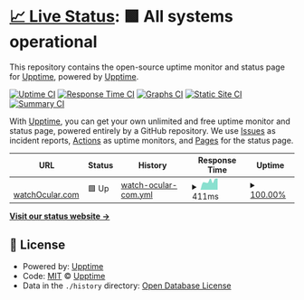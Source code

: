 # [📈 Live Status](https://status.kay0.net): <!--live status--> **🟩 All systems operational**

This repository contains the open-source uptime monitor and status page for [Upptime](https://upptime.js.org), powered by [Upptime](https://github.com/upptime/upptime).

[![Uptime CI](https://github.com/flashskynews/statuspage/workflows/Uptime%20CI/badge.svg)](https://github.com/flashskynews/statuspage/actions?query=workflow%3A%22Uptime+CI%22)
[![Response Time CI](https://github.com/flashskynews/statuspage/workflows/Response%20Time%20CI/badge.svg)](https://github.com/flashskynews/statuspage/actions?query=workflow%3A%22Response+Time+CI%22)
[![Graphs CI](https://github.com/flashskynews/statuspage/workflows/Graphs%20CI/badge.svg)](https://github.com/flashskynews/statuspage/actions?query=workflow%3A%22Graphs+CI%22)
[![Static Site CI](https://github.com/flashskynews/statuspage/workflows/Static%20Site%20CI/badge.svg)](https://github.com/flashskynews/statuspage/actions?query=workflow%3A%22Static+Site+CI%22)
[![Summary CI](https://github.com/flashskynews/statuspage/workflows/Summary%20CI/badge.svg)](https://github.com/flashskynews/statuspage/actions?query=workflow%3A%22Summary+CI%22)

With [Upptime](https://upptime.js.org), you can get your own unlimited and free uptime monitor and status page, powered entirely by a GitHub repository. We use [Issues](https://github.com/upptime/upptime/issues) as incident reports, [Actions](https://github.com/flashskynews/statuspage/actions) as uptime monitors, and [Pages](https://status.kay0.net) for the status page.

<!--start: status pages-->
<!-- This summary is generated by Upptime (https://github.com/upptime/upptime) -->
<!-- Do not edit this manually, your changes will be overwritten -->
<!-- prettier-ignore -->
| URL | Status | History | Response Time | Uptime |
| --- | ------ | ------- | ------------- | ------ |
| <img alt="" src="https://icons.duckduckgo.com/ip3/watchocular.com.ico" height="13"> [watchOcular.com](https://watchOcular.com) | 🟩 Up | [watch-ocular-com.yml](https://github.com/FlashSkyNews/statuspage/commits/HEAD/history/watch-ocular-com.yml) | <details><summary><img alt="Response time graph" src="./graphs/watch-ocular-com/response-time-week.png" height="20"> 411ms</summary><br><a href="https://status.kay0.net/history/watch-ocular-com"><img alt="Response time 401" src="https://img.shields.io/endpoint?url=https%3A%2F%2Fraw.githubusercontent.com%2FFlashSkyNews%2Fstatuspage%2FHEAD%2Fapi%2Fwatch-ocular-com%2Fresponse-time.json"></a><br><a href="https://status.kay0.net/history/watch-ocular-com"><img alt="24-hour response time 496" src="https://img.shields.io/endpoint?url=https%3A%2F%2Fraw.githubusercontent.com%2FFlashSkyNews%2Fstatuspage%2FHEAD%2Fapi%2Fwatch-ocular-com%2Fresponse-time-day.json"></a><br><a href="https://status.kay0.net/history/watch-ocular-com"><img alt="7-day response time 411" src="https://img.shields.io/endpoint?url=https%3A%2F%2Fraw.githubusercontent.com%2FFlashSkyNews%2Fstatuspage%2FHEAD%2Fapi%2Fwatch-ocular-com%2Fresponse-time-week.json"></a><br><a href="https://status.kay0.net/history/watch-ocular-com"><img alt="30-day response time 376" src="https://img.shields.io/endpoint?url=https%3A%2F%2Fraw.githubusercontent.com%2FFlashSkyNews%2Fstatuspage%2FHEAD%2Fapi%2Fwatch-ocular-com%2Fresponse-time-month.json"></a><br><a href="https://status.kay0.net/history/watch-ocular-com"><img alt="1-year response time 401" src="https://img.shields.io/endpoint?url=https%3A%2F%2Fraw.githubusercontent.com%2FFlashSkyNews%2Fstatuspage%2FHEAD%2Fapi%2Fwatch-ocular-com%2Fresponse-time-year.json"></a></details> | <details><summary><a href="https://status.kay0.net/history/watch-ocular-com">100.00%</a></summary><a href="https://status.kay0.net/history/watch-ocular-com"><img alt="All-time uptime 100.00%" src="https://img.shields.io/endpoint?url=https%3A%2F%2Fraw.githubusercontent.com%2FFlashSkyNews%2Fstatuspage%2FHEAD%2Fapi%2Fwatch-ocular-com%2Fuptime.json"></a><br><a href="https://status.kay0.net/history/watch-ocular-com"><img alt="24-hour uptime 100.00%" src="https://img.shields.io/endpoint?url=https%3A%2F%2Fraw.githubusercontent.com%2FFlashSkyNews%2Fstatuspage%2FHEAD%2Fapi%2Fwatch-ocular-com%2Fuptime-day.json"></a><br><a href="https://status.kay0.net/history/watch-ocular-com"><img alt="7-day uptime 100.00%" src="https://img.shields.io/endpoint?url=https%3A%2F%2Fraw.githubusercontent.com%2FFlashSkyNews%2Fstatuspage%2FHEAD%2Fapi%2Fwatch-ocular-com%2Fuptime-week.json"></a><br><a href="https://status.kay0.net/history/watch-ocular-com"><img alt="30-day uptime 100.00%" src="https://img.shields.io/endpoint?url=https%3A%2F%2Fraw.githubusercontent.com%2FFlashSkyNews%2Fstatuspage%2FHEAD%2Fapi%2Fwatch-ocular-com%2Fuptime-month.json"></a><br><a href="https://status.kay0.net/history/watch-ocular-com"><img alt="1-year uptime 100.00%" src="https://img.shields.io/endpoint?url=https%3A%2F%2Fraw.githubusercontent.com%2FFlashSkyNews%2Fstatuspage%2FHEAD%2Fapi%2Fwatch-ocular-com%2Fuptime-year.json"></a></details>

<!--end: status pages-->

[**Visit our status website →**](https://status.kay0.net)

## 📄 License

- Powered by: [Upptime](https://github.com/upptime/upptime)
- Code: [MIT](./LICENSE) © [Upptime](https://upptime.js.org)
- Data in the `./history` directory: [Open Database License](https://opendatacommons.org/licenses/odbl/1-0/)
